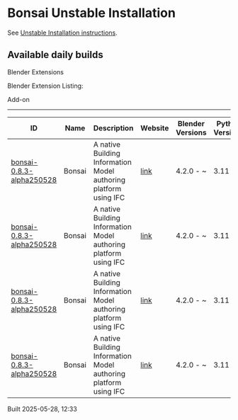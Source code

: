 # Bonsai Unstable Installation

See [Unstable Installation instructions](https://docs.bonsaibim.org/guides/development/installation.html#unstable-installation).

## Available daily builds

Blender Extensions


Blender Extension Listing:

Add-on

---

| ID | Name | Description | Website | Blender Versions | Python Versions | Platforms | Size |
| --- | --- | --- | --- | --- | --- | --- | --- |
| [bonsai-0.8.3-alpha250528](https://github.com/IfcOpenShell/IfcOpenShell/releases/download/bonsai-0.8.3-alpha2505281229/bonsai_py311-0.8.3-alpha250528-windows-x64.zip?repository=https://raw.githubusercontent.com/IfcOpenShell/bonsai_unstable_repo/main/index.json&blender_version_min=4.2.0&platforms=windows-x64&python_versions=3.11) | Bonsai | A native Building Information Model authoring platform using IFC | [link](https://bonsaibim.org/) | 4.2.0 - ~ | 3.11 | windows-x64 | 83.5MB |
| [bonsai-0.8.3-alpha250528](https://github.com/IfcOpenShell/IfcOpenShell/releases/download/bonsai-0.8.3-alpha2505281229/bonsai_py311-0.8.3-alpha250528-linux-x64.zip?repository=https://raw.githubusercontent.com/IfcOpenShell/bonsai_unstable_repo/main/index.json&blender_version_min=4.2.0&platforms=linux-x64&python_versions=3.11) | Bonsai | A native Building Information Model authoring platform using IFC | [link](https://bonsaibim.org/) | 4.2.0 - ~ | 3.11 | linux-x64 | 109.9MB |
| [bonsai-0.8.3-alpha250528](https://github.com/IfcOpenShell/IfcOpenShell/releases/download/bonsai-0.8.3-alpha2505281229/bonsai_py311-0.8.3-alpha250528-macos-arm64.zip?repository=https://raw.githubusercontent.com/IfcOpenShell/bonsai_unstable_repo/main/index.json&blender_version_min=4.2.0&platforms=macos-arm64&python_versions=3.11) | Bonsai | A native Building Information Model authoring platform using IFC | [link](https://bonsaibim.org/) | 4.2.0 - ~ | 3.11 | macos-arm64 | 103.2MB |
| [bonsai-0.8.3-alpha250528](https://github.com/IfcOpenShell/IfcOpenShell/releases/download/bonsai-0.8.3-alpha2505281229/bonsai_py311-0.8.3-alpha250528-macos-x64.zip?repository=https://raw.githubusercontent.com/IfcOpenShell/bonsai_unstable_repo/main/index.json&blender_version_min=4.2.0&platforms=macos-x64&python_versions=3.11) | Bonsai | A native Building Information Model authoring platform using IFC | [link](https://bonsaibim.org/) | 4.2.0 - ~ | 3.11 | macos-x64 | 101.8MB |

Built 2025-05-28, 12:33